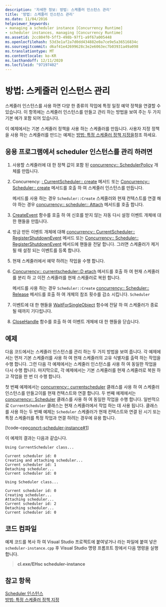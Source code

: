 ```yaml
---
description: '자세한 정보: 방법: 스케줄러 인스턴스 관리'
title: '방법: 스케줄러 인스턴스 관리'
ms.date: 11/04/2016
helpviewer_keywords:
- managing a scheduler instance [Concurrency Runtime]
- scheduler instances, managing [Concurrency Runtime]
ms.assetid: 2cc804f0-5ff3-498b-97f1-a9f67a005448
ms.openlocfilehash: 53d3e1af2a7d0dd434882e0a7ce9e5a36516834c
ms.sourcegitcommit: d6af41e42699628c3e2e6063ec7b03931a49a098
ms.translationtype: MT
ms.contentlocale: ko-KR
ms.lasthandoff: 12/11/2020
ms.locfileid: "97197402"
---
```

# <a name="how-to-manage-a-scheduler-instance"></a>방법: 스케줄러 인스턴스 관리

스케줄러 인스턴스를 사용 하면 다양 한 종류의 작업에 특정 일정 예약 정책을 연결할 수 있습니다. 이 항목에는 스케줄러 인스턴스를 만들고 관리 하는 방법을 보여 주는 두 가지 기본 예가 포함 되어 있습니다.

이 예제에서는 기본 스케줄러 정책을 사용 하는 스케줄러를 만듭니다. 사용자 지정 정책을 사용 하는 스케줄러를 만드는 예제는 [방법: 특정 스케줄러 정책 지정을](../../parallel/concrt/how-to-specify-specific-scheduler-policies.md)참조 하세요.

## <a name="to-manage-a-scheduler-instance-in-your-application"></a>응용 프로그램에서 scheduler 인스턴스를 관리 하려면

1. 사용할 스케줄러에 대 한 정책 값이 포함 된 [concurrency:: SchedulerPolicy](../../parallel/concrt/reference/schedulerpolicy-class.md) 개체를 만듭니다.

1. Concurrency: [: CurrentScheduler:: create](reference/currentscheduler-class.md#create) 메서드 또는 [Concurrency:: Scheduler:: create](reference/scheduler-class.md#create) 메서드를 호출 하 여 스케줄러 인스턴스를 만듭니다.

   메서드를 사용 하는 경우 `Scheduler::Create` 스케줄러와 현재 컨텍스트를 연결 해야 하는 경우 [concurrency:: scheduler:: Attach](reference/scheduler-class.md#attach) 메서드를 호출 합니다.

1. [CreateEvent](/windows/win32/api/synchapi/nf-synchapi-createeventw) 함수를 호출 하 여 신호를 받지 않는 자동 다시 설정 이벤트 개체에 대 한 핸들을 만듭니다.

1. 방금 만든 이벤트 개체에 대해 [concurrency:: CurrentScheduler:: RegisterShutdownEvent](reference/currentscheduler-class.md#registershutdownevent) 메서드 또는 [Concurrency:: Scheduler:: RegisterShutdownEvent](reference/scheduler-class.md#registershutdownevent) 메서드에 핸들을 전달 합니다. 그러면 스케줄러가 제거 될 때 설정 되는 이벤트를 등록 합니다.

1. 현재 스케줄러에서 예약 하려는 작업을 수행 합니다.

1. [Concurrency:: currentscheduler::D etach](reference/currentscheduler-class.md#detach) 메서드를 호출 하 여 현재 스케줄러를 분리 하 고 이전 스케줄러를 현재 스케줄러로 복원 합니다.

   메서드를 사용 하는 경우 `Scheduler::Create` [concurrency:: Scheduler:: Release](reference/scheduler-class.md#release) 메서드를 호출 하 여 개체의 참조 횟수를 감소 시킵니다. `Scheduler`

1. 이벤트에 대 한 핸들을 [WaitForSingleObject](/windows/win32/api/synchapi/nf-synchapi-waitforsingleobject) 함수에 전달 하 여 스케줄러가 종료 될 때까지 기다립니다.

1. [CloseHandle](/windows/win32/api/handleapi/nf-handleapi-closehandle) 함수를 호출 하 여 이벤트 개체에 대 한 핸들을 닫습니다.

## <a name="example"></a>예제

다음 코드에서는 스케줄러 인스턴스를 관리 하는 두 가지 방법을 보여 줍니다. 각 예제에서는 먼저 기본 스케줄러를 사용 하 여 현재 스케줄러의 고유 식별자를 출력 하는 작업을 수행 합니다. 그런 다음 각 예제에서는 스케줄러 인스턴스를 사용 하 여 동일한 작업을 다시 수행 합니다. 마지막으로, 각 예제에서는 기본 스케줄러를 현재 스케줄러로 복원 하 고 작업을 한 번 더 수행 합니다.

첫 번째 예제에서는 [concurrency:: currentscheduler](../../parallel/concrt/reference/currentscheduler-class.md) 클래스를 사용 하 여 스케줄러 인스턴스를 만들고이를 현재 컨텍스트와 연결 합니다. 두 번째 예제에서는 [concurrency:: Scheduler](../../parallel/concrt/reference/scheduler-class.md) 클래스를 사용 하 여 동일한 작업을 수행 합니다. 일반적으로 `CurrentScheduler` 클래스는 현재 스케줄러에서 작업 하는 데 사용 됩니다. 클래스를 사용 하는 두 번째 예제는 `Scheduler` 스케줄러가 현재 컨텍스트와 연결 된 시기 또는 특정 스케줄러를 특정 작업과 연결 하려는 경우에 유용 합니다.

[!code-cpp[concrt-scheduler-instance#1](../../parallel/concrt/codesnippet/cpp/how-to-manage-a-scheduler-instance_1.cpp)]

이 예제의 결과는 다음과 같습니다.

```Output
Using CurrentScheduler class...

Current scheduler id: 0
Creating and attaching scheduler...
Current scheduler id: 1
Detaching scheduler...
Current scheduler id: 0

Using Scheduler class...

Current scheduler id: 0
Creating scheduler...
Attaching scheduler...
Current scheduler id: 2
Detaching scheduler...
Current scheduler id: 0
```

## <a name="compiling-the-code"></a>코드 컴파일

예제 코드를 복사 하 여 Visual Studio 프로젝트에 붙여넣거나 라는 파일에 붙여 넣은 `scheduler-instance.cpp` 후 Visual Studio 명령 프롬프트 창에서 다음 명령을 실행 합니다.

> **cl.exe/EHsc scheduler-instance**

## <a name="see-also"></a>참고 항목

[Scheduler 인스턴스](../../parallel/concrt/scheduler-instances.md)<br/>
[방법: 특정 스케줄러 정책 지정](../../parallel/concrt/how-to-specify-specific-scheduler-policies.md)
